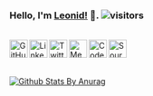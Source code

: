 ### Hello, I'm [Leonid!](https://stesel.netlify.app/) 👋. ![visitors](https://visitor-badge.laobi.icu/badge?page_id=stesel.stesel)

<br />

<a href="https://github.com/stesel">
  <img align="left" alt="GitHub" width="32px" src="https://cdn.jsdelivr.net/npm/simple-icons@3.1.0/icons/github.svg" />
</a>
<a href="https://www.linkedin.com/in/leonid-trofymchuk-2a976460">
  <img align="left" alt="LinkedIn" width="32px" src="https://cdn.jsdelivr.net/npm/simple-icons@v3/icons/linkedin.svg" />
</a>
<a href="https://twitter.com/Stesel23">
  <img align="left" alt="Twitter" width="32px" src="https://cdn.jsdelivr.net/npm/simple-icons@3.1.0/icons/twitter.svg" />
</a>
<a href="https://medium.com/@stesel23">
  <img align="left" alt="Medium" width="32px" src="https://cdn.jsdelivr.net/npm/simple-icons@3.1.0/icons/medium.svg" />
</a>
<a href="https://codesandbox.io/u/stesel">
  <img align="left" alt="CodeSandbox" width="32px" src="https://cdn.jsdelivr.net/npm/simple-icons@3.1.0/icons/codesandbox.svg" />
</a>
<a href="https://medium.com/source-true">
  <img align="left" alt="Source True"  width="32px" src="https://cdn-images-1.medium.com/max/184/1*aeRKl9HWumMWtfzi-y875Q@2x.png"> 
</a>

<br/>
<br/>
<br/>

[![Github Stats By Anurag](https://github-readme-stats.vercel.app/api?username=stesel&show_icons=true&title_color=0466D6&icon_color=41C463&text_color=576069)](https://github.com/anuraghazra/github-readme-stats)
